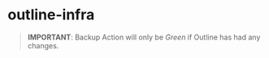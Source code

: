 # outline-infra
 
> **IMPORTANT**: Backup Action will only be _Green_ if Outline has had any changes.
